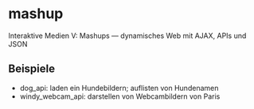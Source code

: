 # mashup
Interaktive Medien V: Mashups — dynamisches Web mit AJAX, APIs und JSON
## Beispiele
- dog_api: laden ein Hundebildern; auflisten von Hundenamen
- windy_webcam_api: darstellen von Webcambildern von Paris